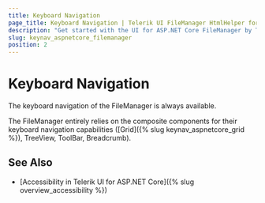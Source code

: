 ```yaml
---
title: Keyboard Navigation
page_title: Keyboard Navigation | Telerik UI FileManager HtmlHelper for ASP.NET Core
description: "Get started with the UI for ASP.NET Core FileManager by Telerik UI and learn about the accessibility support it provides through its keyboard navigation functionality."
slug: keynav_aspnetcore_filemanager
position: 2
---
```


# Keyboard Navigation

The keyboard navigation of the FileManager is always available.

The FileManager entirely relies on the composite components for their keyboard navigation capabilities ([Grid]({% slug keynav_aspnetcore_grid %}), TreeView, ToolBar, Breadcrumb).


## See Also

* [Accessibility in Telerik UI for ASP.NET Core]({% slug overview_accessibility %})
